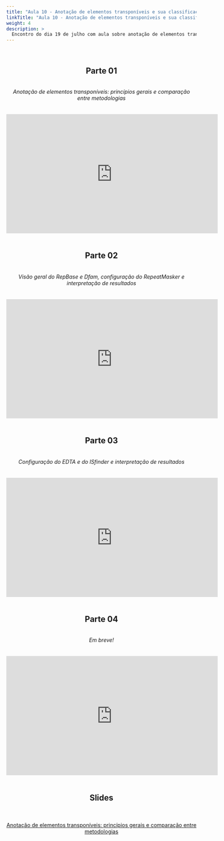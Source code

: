 ```yaml
---
title: "Aula 10 - Anotação de elementos transponíveis e sua classificação"
linkTitle: "Aula 10 - Anotação de elementos transponíveis e sua classificação"
weight: 4
description: >
  Encontro do dia 19 de julho com aula sobre anotação de elementos transponíveis e sua classificação
---
```


<br>
<div align="center">
<h2>Parte 01</h2>
<br>
<i>Anotação de elementos transponíveis: princípios gerais e comparação entre metodologias</i>
<br><br><br>
<iframe width="560" height="315" src="https://www.youtube.com/embed/0c6pc5ubAZ0" frameborder="0" allow="accelerometer; autoplay; clipboard-write; encrypted-media; gyroscope; picture-in-picture" allowfullscreen></iframe>
<br><br>

<h2>Parte 02</h2>
<br>
<i>Visão geral do RepBase e Dfam, configuração do RepeatMasker e interpretação de resultados</i>
<br><br><br>
<iframe width="560" height="315" src="https://www.youtube.com/embed/70l99JXivrE" frameborder="0" allow="accelerometer; autoplay; clipboard-write; encrypted-media; gyroscope; picture-in-picture" allowfullscreen></iframe>
<br><br>

<h2>Parte 03</h2>
<br>
<i>Configuração do EDTA e do ISfinder e interpretação de resultados</i>
<br><br><br>
<iframe width="560" height="315" src="https://www.youtube.com/embed/MyDKxLJznQQ" frameborder="0" allow="accelerometer; autoplay; clipboard-write; encrypted-media; gyroscope; picture-in-picture" allowfullscreen></iframe>
<br><br>


<h2>Parte 04</h2>
<br>
<i>Em breve!</i>
<br><br><br>
<iframe width="560" height="315" src="https://www.youtube.com/embed/" frameborder="0" allow="accelerometer; autoplay; clipboard-write; encrypted-media; gyroscope; picture-in-picture" allowfullscreen></iframe>
<br><br>

<h2>Slides</h2>
<br><br>
<a href="https://github.com/desirrepetters/gstreinamentoeconsultoria/raw/master/userguide/content/pt-br/genomica/2023_01/sincronas/pdf/aula_10.pdf">Anotação de elementos transponíveis: princípios gerais e comparação entre metodologias</a>
<br><br>
</div>
